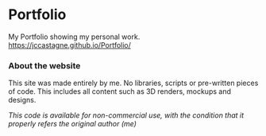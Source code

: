 # Portfolio
 My Portfolio showing my personal work.
https://jccastagne.github.io/Portfolio/


### About the website

This site was made entirely by me. No libraries, scripts or pre-written pieces of code. This includes all content such as 3D renders, mockups and designs.


*This code is available for  non-commercial use, with the condition that it properly refers the original author (me)*
